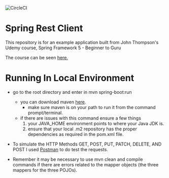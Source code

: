 ![CircleCI](https://circleci.com/gh/springframeworkguru/spring-rest-client-examples.svg?style=svg)
# Spring Rest Client

This repository is for an example application built from John Thompson's Udemy course, Spring Framework 5 - Beginner to Guru

The course can be seen [here.](http://courses.springframework.guru/p/spring-framework-5-begginer-to-guru/?product_id=363173)

# Running In Local Environment

- go to the root directory and enter in mvn spring-boot:run
    - you can download maven [here](https://maven.apache.org/download.cgi).
        - make sure maven is on your path to run it from the command prompt/terminal.
    - if there are issues with this command ensure a few things
        1) your JAVA_HOME environment points to where your Java JDK is.
        2) ensure that your local .m2 repository has the proper dependencies as required in the pom.xml file. 
        
- To simulate the HTTP Methods GET, POST, PUT, PATCH, DELETE, AND POST I used [Postman](https://www.getpostman.com/apps) 
to do test the requests.       

- Remember it may be necessary to use mvn clean and compile commands if there are errors related to the mapper objects
(the three mappers for the three POJOs).
